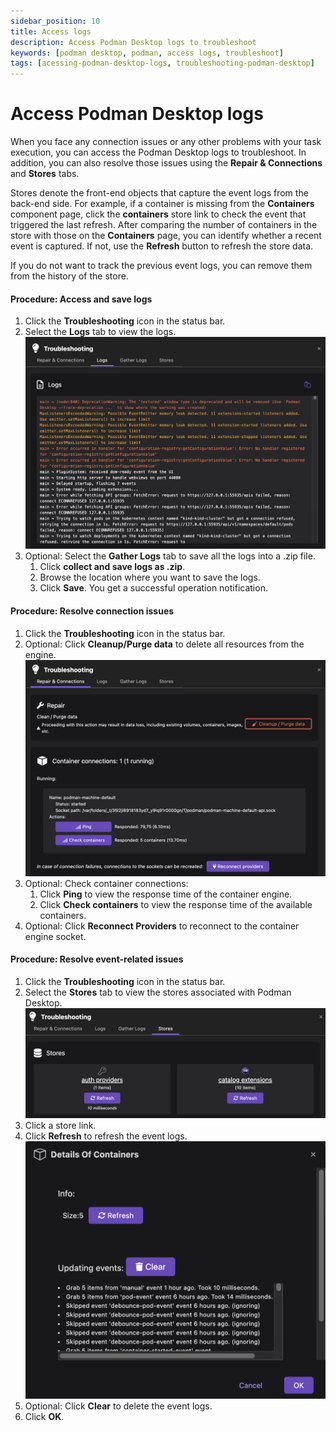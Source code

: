 ```yaml
---
sidebar_position: 10
title: Access logs 
description: Access Podman Desktop logs to troubleshoot
keywords: [podman desktop, podman, access logs, troubleshoot]
tags: [acessing-podman-desktop-logs, troubleshooting-podman-desktop]
---
```


# Access Podman Desktop logs 

When you face any connection issues or any other problems with your task execution, you can access the Podman Desktop logs to troubleshoot. In addition, you can also resolve those issues using the **Repair & Connections** and **Stores** tabs.

Stores denote the front-end objects that capture the event logs from the back-end side. For example, if a container is missing from the **Containers** component page, click the **containers** store link to check the event that triggered the last refresh. After comparing the number of containers in the store with those on the **Containers** page, you can identify whether a recent event is captured. If not, use the **Refresh** button to refresh the store data.  

If you do not want to track the previous event logs, you can remove them from the history of the store.

#### Procedure: Access and save logs

1. Click the **Troubleshooting** icon in the status bar.
1. Select the **Logs** tab to view the logs.
    ![accessing logs](img/access-logs.png)
1. Optional: Select the **Gather Logs** tab to save all the logs into a .zip file.
    1. Click **collect and save logs as .zip**.
    1. Browse the location where you want to save the logs.
    1. Click **Save**. You get a successful operation notification.

#### Procedure: Resolve connection issues

1. Click the **Troubleshooting** icon in the status bar.
1. Optional: Click **Cleanup/Purge data** to delete all resources from the engine.
    ![Repair & Connections tab](img/repair-and-connections-tab.png)
1. Optional: Check container connections:
    1. Click **Ping** to view the response time of the container engine.
    1. Click **Check containers** to view the response time of the available containers.
1. Optional: Click **Reconnect Providers** to reconnect to the container engine socket.


#### Procedure: Resolve event-related issues

1. Click the **Troubleshooting** icon in the status bar.
1. Select the **Stores** tab to view the stores associated with Podman Desktop.
    ![store tab](img/stores-tab.png)
1. Click a store link.
1. Click **Refresh** to refresh the event logs.
    ![refresh the event logs](img/refresh-event-logs.png)
1. Optional: Click **Clear** to delete the event logs.
1. Click **OK**.